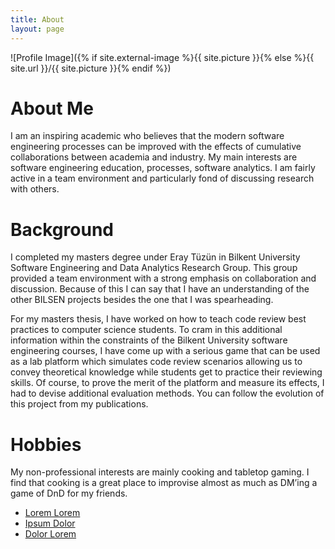 ```yaml
---
title: About
layout: page
---
```

![Profile Image]({% if site.external-image %}{{ site.picture }}{% else %}{{ site.url }}/{{ site.picture }}{% endif %})

<h1>About Me</h1>

I am an inspiring academic who believes that the modern software engineering processes can be improved with the effects of cumulative collaborations between academia and industry. My main interests are software engineering education, processes, software analytics. I am fairly active in a team environment and particularly fond of discussing research with others.

<h1>Background</h1>

I completed my masters degree under Eray Tüzün in Bilkent University Software Engineering and Data Analytics Research Group. This group provided a team environment with a strong emphasis on collaboration and discussion. Because of this I can say that I have an understanding of the other BILSEN projects besides the one that I was spearheading. 

For my masters thesis, I have worked on how to teach code review best practices to computer science students. To cram in this additional information within the constraints of the Bilkent University software engineering courses, I have come up with a serious game that can be used as a lab platform which simulates code review scenarios allowing us to convey theoretical knowledge while students get to practice their reviewing skills. Of course, to prove the merit of the platform and measure its effects, I had to devise additional evaluation methods. You can follow the evolution of this project from my publications.

<h1>Hobbies</h1>

My non-professional interests are mainly cooking and tabletop gaming. I find that cooking is a great place to improvise almost as much as DM’ing a game of DnD for my friends.




<ul>
	<li><a href="https://github.com/">Lorem Lorem</a></li>
	<li><a href="https://github.com/">Ipsum Dolor</a></li>
	<li><a href="https://github.com/">Dolor Lorem</a></li>
</ul>
